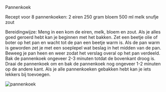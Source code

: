 Pannenkoek

Recept voor 8 pannenkoeken:
2 eiren
250 gram bloem
500 ml melk
snufje zout

Bereidingwijze:
Meng in een kom de eiren, melk, bloem en zout. Als je alles goed geroerd hebt kan je beginnen met het bakken. Zet een beetje olie of boter op het pan en wacht tot de pan een beetje warm is. Als de pan warm is geworden zet je met een soeplepel wat beslag in het midden van de pan. Beweeg je pan heen en weer zodat het verslag overal op het pan verdeeld. Bak de pannenkoek ongeveer 2-3 minuten totdat de bovenkant droog is. Draai de pannenkoek om en bak de pannenkoek nog ongeveer 1-2 minuten op de andere kant.
Als je alle pannenkoeken gebakken hebt kan je iets lekkers bij toevoegen.




![pannenkoek](https://user-images.githubusercontent.com/91487419/135073834-1bd8822e-2dba-4315-a6b6-358d2d927bff.jpg)




